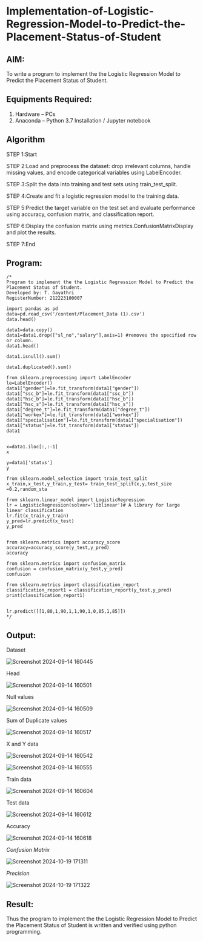 # Implementation-of-Logistic-Regression-Model-to-Predict-the-Placement-Status-of-Student

## AIM:
To write a program to implement the the Logistic Regression Model to Predict the Placement Status of Student.

## Equipments Required:
1. Hardware – PCs
2. Anaconda – Python 3.7 Installation / Jupyter notebook

## Algorithm

STEP 1:Start

STEP 2:Load and preprocess the dataset: drop irrelevant columns, handle missing values, and encode categorical variables using LabelEncoder.

STEP 3:Split the data into training and test sets using train_test_split.

STEP 4:Create and fit a logistic regression model to the training data.

STEP 5:Predict the target variable on the test set and evaluate performance using accuracy, confusion matrix, and classification report.

STEP 6:Display the confusion matrix using metrics.ConfusionMatrixDisplay and plot the results.

STEP 7:End

## Program:
```
/*
Program to implement the the Logistic Regression Model to Predict the Placement Status of Student.
Developed by: T. Gayathri
RegisterNumber: 212223100007

import pandas as pd
data=pd.read_csv('/content/Placement_Data (1).csv')
data.head()

data1=data.copy()
data1=data1.drop(["sl_no","salary"],axis=1) #removes the specified row or column.
data1.head()

data1.isnull().sum()

data1.duplicated().sum()

from sklearn.preprocessing import LabelEncoder
le=LabelEncoder()
data1["gender"]=le.fit_transform(data1["gender"])
data1["ssc_b"]=le.fit_transform(data1["ssc_b"])
data1["hsc_b"]=le.fit_transform(data1["hsc_b"])
data1["hsc_s"]=le.fit_transform(data1["hsc_s"])
data1["degree_t"]=le.fit_transform(data1["degree_t"])
data1["workex"]=le.fit_transform(data1["workex"])
data1["specialisation"]=le.fit_transform(data1["specialisation"])
data1["status"]=le.fit_transform(data1["status"])
data1


x=data1.iloc[:,:-1]
x

y=data1['status']
y

from sklearn.model_selection import train_test_split
x_train,x_test,y_train,y_test= train_test_split(x,y,test_size =0.2,random_sta

from sklearn.linear_model import LogisticRegression
lr = LogisticRegression(solver='liblinear')# A library for large linear classification
lr.fit(x_train,y_train)
y_pred=lr.predict(x_test)
y_pred


from sklearn.metrics import accuracy_score
accuracy=accuracy_score(y_test,y_pred)
accuracy

from sklearn.metrics import confusion_matrix
confusion = confusion_matrix(y_test,y_pred)
confusion

from sklearn.metrics import classification_report
classification_report1 = classification_report(y_test,y_pred)
print(classification_report1)


lr.predict([[1,80,1,90,1,1,90,1,0,85,1,85]])
*/
```

## Output:
Dataset

![Screenshot 2024-09-14 160445](https://github.com/user-attachments/assets/058681b1-bb75-412f-b01d-701362346bdc)

Head

![Screenshot 2024-09-14 160501](https://github.com/user-attachments/assets/d68d5c04-06c5-4e8f-8216-adc1c28eb18b)

Null values

![Screenshot 2024-09-14 160509](https://github.com/user-attachments/assets/e436b60c-e51a-4132-8081-de1769faefae)

Sum of Duplicate values

![Screenshot 2024-09-14 160517](https://github.com/user-attachments/assets/7373e66c-3351-4a2b-922b-bc3a345440d4)

X and Y data

![Screenshot 2024-09-14 160542](https://github.com/user-attachments/assets/28bd8242-7e7c-4b64-b666-ac9e8346a8b0)

![Screenshot 2024-09-14 160555](https://github.com/user-attachments/assets/c278e919-56fd-468f-9dac-5ced028d5dd0)

Train data

![Screenshot 2024-09-14 160604](https://github.com/user-attachments/assets/163ae553-8d6a-4389-84e5-c11e27aab4e0)

Test data

![Screenshot 2024-09-14 160612](https://github.com/user-attachments/assets/eb53d7db-ad1e-4ac1-a6be-c8a667447d7f)

Accuracy

![Screenshot 2024-09-14 160618](https://github.com/user-attachments/assets/b9bec65b-d38f-4c2c-8b9e-e65ab8dc8e38)

*Confusion Matrix*

![Screenshot 2024-10-19 171311](https://github.com/user-attachments/assets/9cf68af0-674a-4067-96f2-fc83fd61a945)

*Precision*

![Screenshot 2024-10-19 171322](https://github.com/user-attachments/assets/d4be70ab-a87b-4eb1-a9d5-6726665b29b2)


## Result:
Thus the program to implement the the Logistic Regression Model to Predict the Placement Status of Student is written and verified using python programming.
